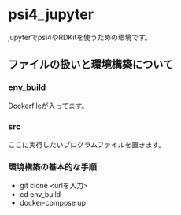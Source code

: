# psi4_jupyter

jupyterでpsi4やRDKitを使うための環境です。

## ファイルの扱いと環境構築について

### env_build
Dockerfileが入ってます。

### src
ここに実行したいプログラムファイルを置きます。


### 環境構築の基本的な手順
- git clone <urlを入力>
- cd env_build
- docker-compose up